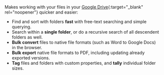 Makes working with your files in your [Google Drive](https://www.google.com/drive/){:target="_blank" rel="noopener"} quicker and easier:

+ Find and sort with folders __fast__ with free-text searching and simple querying.
+ Search within a __single folder__, or do a recursive search of all descendent folders as well.
+ __Bulk convert__ files to native file formats (such as Word to Google Docs) in the browser.
+ __Bulk export__ native file formats to PDF, including updating already exported versions.
+ __Tag__ files and folders with custom properties, and __tally__ individual folder sizes.